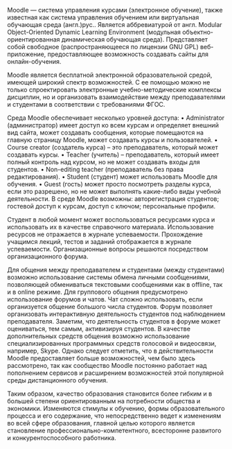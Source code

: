 Moodle — система управления курсами (электронное обучение), также известная как система управления обучением или виртуальная обучающая среда  (англ.)рус.. Является аббревиатурой от англ. Modular Object-Oriented Dynamic Learning Environment (модульная объектно-ориентированная динамическая обучающая среда). Представляет собой свободное (распространяющееся по лицензии GNU GPL) веб-приложение, предоставляющее возможность создавать сайты для онлайн-обучения.

Moodle является бесплатной электронной образовательной средой, имеющей широкий спектр возможностей. С ее помощью можно не только спроектировать электронные учебно-методические комплексы дисциплин, но и организовать взаимодействие между преподавателями и студентами в соответствии с требованиями ФГОС.

Среда Moodle обеспечивает несколько уровней доступа:
• Administrator (администратор) имеет доступ ко всем курсам и определяет внешний
вид сайта, может создавать сообщения, которые помещаются на главную страницу Moodle,
может создавать курсы и пользователей.
• Course creator (создатель курса) – это преподаватель, который может создавать
курсы.
• Teacher (учитель) – преподаватель, который имеет полный контроль над курсом, но
не может создавать входы для студентов.
• Non-editing teacher (преподаватель без права редактирования).
• Student (студент) может использовать Moodle для обучения.
• Guest (гость) может просто посмотреть разделы курса, если это разрешено, но не
может выполнять какие-либо виды учебной деятельности.
В среде Moodle возможны: авторегистрация студентов; гостевой доступ к курсам,
доступ с ключом; персональные профили.

Студент в любой момент может воспользоваться ресурсами курса и использовать их в
качестве справочного материала. Использование ресурсов не отражается в журнале
успеваемости. Прохождение учащимся лекций, тестов и заданий отображается в журнале
успеваемости. Организационные вопросы решаются посредством организационного форума.

Для общения между преподавателем и студентами (между студентами) возможно
использование системы обмена личными сообщениями, позволяющей обмениваться
текстовыми сообщениями как в offline, так и в online режиме. Для группового общения
предусмотрено использование форумов и чатов. Чат сложно использовать, если организуется
общение большого числа студентов. Форум позволяет организовать интерактивную
деятельность студентов под наблюдением преподавателя. Заметим, что деятельность
студентов в форуме может оцениваться, тем самым, активизируя студентов. В качестве
дополнительных средств общения возможно использование специализированных
программных средств голосовой и видеосвязи, например, Skype. Однако следует отметить,
что в действительности Moodle предоставляет больше возможностей, чем было здесь
рассмотрено, так как сообщество Moodle постоянно работает над пополнением сервисов и
расширением возможностей этой популярной среды дистанционного обучения.

Таким образом, качество образования становится более гибким и в большей степени
ориентированным на потребности общества и экономики. Изменяются стимулы к обучению,
формы образовательного процесса и его содержание, что непосредственно ведет к
изменениям во всей сфере образования, главной целью которого является становление
профессионально-компетентного, всесторонне развитого и конкурентоспособного
работника.